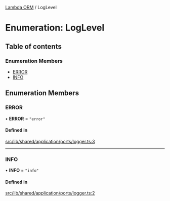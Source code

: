 [Lambda ORM](../README.md) / LogLevel

# Enumeration: LogLevel

## Table of contents

### Enumeration Members

- [ERROR](LogLevel.md#error)
- [INFO](LogLevel.md#info)

## Enumeration Members

### ERROR

• **ERROR** = ``"error"``

#### Defined in

[src/lib/shared/application/ports/logger.ts:3](https://github.com/lambda-orm/lambdaorm-base/blob/e8b9826/src/lib/shared/application/ports/logger.ts#L3)

___

### INFO

• **INFO** = ``"info"``

#### Defined in

[src/lib/shared/application/ports/logger.ts:2](https://github.com/lambda-orm/lambdaorm-base/blob/e8b9826/src/lib/shared/application/ports/logger.ts#L2)
